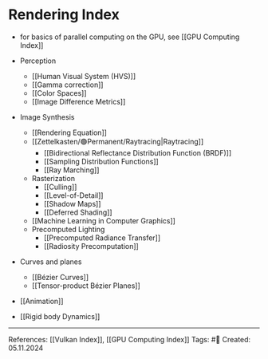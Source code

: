 # Rendering Index

- for basics of parallel computing on the GPU, see [[GPU Computing Index]]

- Perception
	- [[Human Visual System (HVS)]]
	- [[Gamma correction]]
	- [[Color Spaces]]
	- [[Image Difference Metrics]]
- Image Synthesis
	- [[Rendering Equation]]
	- [[Zettelkasten/🟢Permanent/Raytracing|Raytracing]]
		- [[Bidirectional Reflectance Distribution Function (BRDF)]]
		- [[Sampling Distribution Functions]]
		- [[Ray Marching]]
	- Rasterization
		- [[Culling]]
		- [[Level-of-Detail]]
		- [[Shadow Maps]]
		- [[Deferred Shading]]
	- [[Machine Learning in Computer Graphics]]
	- Precomputed Lighting
		- [[Precomputed Radiance Transfer]]
		- [[Radiosity Precomputation]]
- Curves and planes
	- [[Bézier Curves]]
	- [[Tensor-product Bézier Planes]]
- [[Animation]]
- [[Rigid body Dynamics]]

---

References: [[Vulkan Index]], [[GPU Computing Index]]
Tags: #📑
Created: 05.11.2024